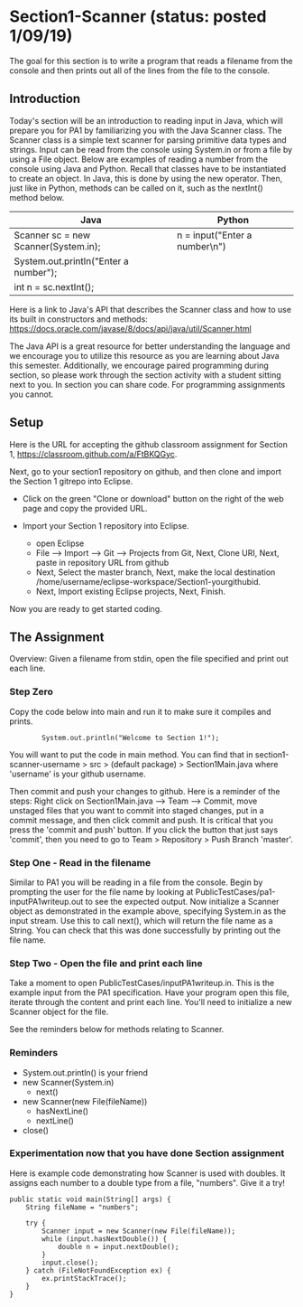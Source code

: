 # Section1-Scanner (status: posted 1/09/19)

The goal for this section is to write a program that reads a filename from the
console and then prints out all of the lines from the file to the console.


## Introduction 
Today's section will be an introduction to reading input in Java, which will prepare
you for PA1 by familiarizing you with the Java Scanner class. The Scanner class is a simple text scanner for 
parsing primitive data types and strings. Input can be read from the console using System.in or from a file by
using a File object. Below are examples of reading a number from the console using Java and Python. Recall that 
classes have to be instantiated to create an object. In Java, this is done by using the new operator. Then, just 
like in Python, methods can be called on it, such as the nextInt() method below.

| Java                                    | Python                                  | 
|-----------------------------------------|-----------------------------------------|
| Scanner sc = new Scanner(System.in);    | n = input("Enter a number\n")           |
| System.out.println("Enter a number");   |                                         |
| int n = sc.nextInt();                   |                                         |

Here is a link to Java's API that describes the Scanner class and how 
to use its built in constructors and methods: 
https://docs.oracle.com/javase/8/docs/api/java/util/Scanner.html

The Java API is a great resource for better understanding the language and
we encourage you to utilize this resource as you are learning about Java this
semester. Additionally, we encourage paired programming during section, so 
please work through the section activity with a student sitting next to you.
In section you can share code.  For programming assignments you cannot.

## Setup
Here is the URL for accepting the github classroom assignment
for Section 1, https://classroom.github.com/a/FtBKQGyc.

Next, go to your section1 repository on github, and then clone and import 
the Section 1 gitrepo into Eclipse.
  * Click on the green "Clone or download" button on the right of the web page 
    and copy the provided URL.

  * Import your Section 1 repository into Eclipse.
    * open Eclipse 
    * File —> Import —> Git —> Projects from Git, Next, Clone URI, Next, paste in repository URL from github
    * Next, Select the master branch, Next, make the local destination 
      /home/username/eclipse-workspace/Section1-yourgithubid.
    * Next, Import existing Eclipse projects, Next, Finish.

Now you are ready to get started coding. 


## The Assignment
Overview: Given a filename from stdin, open the file specified and print out each line.

### Step Zero 
Copy the code below into main and run it to make sure it compiles and prints. 


```
        System.out.println("Welcome to Section 1!");
```

You will want to put the code in main method. You can find that in
section1-scanner-username > src > (default package) > Section1Main.java where
'username' is your github username. 

Then commit and push your changes to github. Here is a reminder of the steps:
Right click on Section1Main.java --> Team --> Commit, move unstaged files 
that you want to commit into staged changes, put in a commit message, and 
then click commit and push. It is critical that you press the 'commit and push'
button. If you click the button that just says 'commit', then you need to go to
Team > Repository > Push Branch 'master'.

### Step One - Read in the filename
Similar to PA1 you will be reading in a file from the console. Begin by prompting the user for the file name by looking at PublicTestCases/pa1-inputPA1writeup.out to see the expected output. Now initialize a Scanner object as demonstrated in the example above, specifying System.in as the input stream. Use this to call next(), which will return the file name as a String. You can check that this was done successfully by printing out the file name.

### Step Two - Open the file and print each line
Take a moment to open PublicTestCases/inputPA1writeup.in. This is the example input from the PA1 specification. Have your program
open this file, iterate through the content and print each line. You'll need to 
initialize a new Scanner object for the file.

See the reminders below for methods relating to Scanner.

### Reminders
* System.out.println() is your friend
* new Scanner(System.in)
  * next()
* new Scanner(new File(fileName))
  * hasNextLine()
  * nextLine()
* close()

### Experimentation now that you have done Section assignment
Here is example code demonstrating how Scanner is used with doubles. It assigns each 
number to a double type from a file, "numbers".  Give it a try!

```
public static void main(String[] args) {
    String fileName = "numbers";
  
    try {
        Scanner input = new Scanner(new File(fileName));
        while (input.hasNextDouble()) {
            double n = input.nextDouble();
        }
        input.close();
    } catch (FileNotFoundException ex) {
        ex.printStackTrace();
    }
}
```
